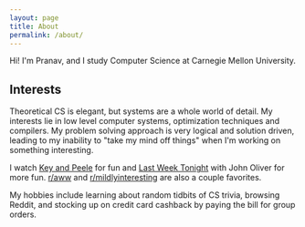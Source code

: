 ```yaml
---
layout: page
title: About
permalink: /about/
---
```


Hi! I'm Pranav, and I study Computer Science at Carnegie Mellon University.

## Interests

Theoretical CS is elegant, but systems are a whole world of detail. My interests lie in low level computer systems, optimization techniques and compilers. My problem solving approach is very logical and solution driven, leading to my inability to "take my mind off things" when I'm working on something interesting.

I watch [Key and Peele](https://www.youtube.com/channel/UCdN4aXTrHAtfgbVG9HjBmxQ) for fun and [Last Week Tonight](https://www.youtube.com/user/LastWeekTonight) with John Oliver for more fun. [r/aww](https://reddit.com/r/aww) and [r/mildlyinteresting](https://reddit.com/r/mildlyinteresting) are also a couple favorites.

My hobbies include learning about random tidbits of CS trivia, browsing Reddit, and stocking up on credit card cashback by paying the bill for group orders.